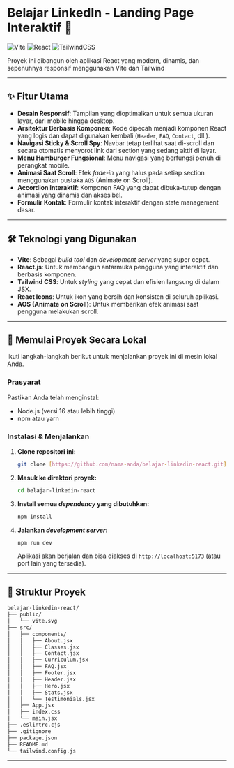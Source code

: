 # Belajar LinkedIn - Landing Page Interaktif 🚀

![Vite](https://img.shields.io/badge/vite-%23646CFF.svg?style=for-the-badge&logo=vite&logoColor=white) ![React](https://img.shields.io/badge/react-%2320232a.svg?style=for-the-badge&logo=react&logoColor=%2361DAFB) ![TailwindCSS](https://img.shields.io/badge/tailwindcss-%2338B2AC.svg?style=for-the-badge&logo=tailwind-css&logoColor=white)

Proyek ini dibangun oleh aplikasi React yang modern, dinamis, dan sepenuhnya responsif menggunakan Vite dan Tailwind

---

## ✨ Fitur Utama

-   **Desain Responsif**: Tampilan yang dioptimalkan untuk semua ukuran layar, dari mobile hingga desktop.
-   **Arsitektur Berbasis Komponen**: Kode dipecah menjadi komponen React yang logis dan dapat digunakan kembali (`Header`, `FAQ`, `Contact`, dll.).
-   **Navigasi Sticky & Scroll Spy**: Navbar tetap terlihat saat di-scroll dan secara otomatis menyorot link dari section yang sedang aktif di layar.
-   **Menu Hamburger Fungsional**: Menu navigasi yang berfungsi penuh di perangkat mobile.
-   **Animasi Saat Scroll**: Efek *fade-in* yang halus pada setiap section menggunakan pustaka `AOS` (Animate on Scroll).
-   **Accordion Interaktif**: Komponen FAQ yang dapat dibuka-tutup dengan animasi yang dinamis dan aksesibel.
-   **Formulir Kontak**: Formulir kontak interaktif dengan state management dasar.

---

## 🛠️ Teknologi yang Digunakan

-   **Vite**: Sebagai *build tool* dan *development server* yang super cepat.
-   **React.js**: Untuk membangun antarmuka pengguna yang interaktif dan berbasis komponen.
-   **Tailwind CSS**: Untuk *styling* yang cepat dan efisien langsung di dalam JSX.
-   **React Icons**: Untuk ikon yang bersih dan konsisten di seluruh aplikasi.
-   **AOS (Animate on Scroll)**: Untuk memberikan efek animasi saat pengguna melakukan scroll.

---

## 🚀 Memulai Proyek Secara Lokal

Ikuti langkah-langkah berikut untuk menjalankan proyek ini di mesin lokal Anda.

### Prasyarat

Pastikan Anda telah menginstal:
-   Node.js (versi 16 atau lebih tinggi)
-   npm atau yarn

### Instalasi & Menjalankan

1.  **Clone repositori ini:**
    ```bash
    git clone [https://github.com/nama-anda/belajar-linkedin-react.git](https://github.com/nama-anda/belajar-linkedin-react.git)
    ```

2.  **Masuk ke direktori proyek:**
    ```bash
    cd belajar-linkedin-react
    ```

3.  **Install semua *dependency* yang dibutuhkan:**
    ```bash
    npm install
    ```

4.  **Jalankan *development server*:**
    ```bash
    npm run dev
    ```
    Aplikasi akan berjalan dan bisa diakses di `http://localhost:5173` (atau port lain yang tersedia).

---

## 📁 Struktur Proyek
```bash
belajar-linkedin-react/
├── public/
│   └── vite.svg
├── src/
│   ├── components/
│   │   ├── About.jsx
│   │   ├── Classes.jsx
│   │   ├── Contact.jsx
│   │   ├── Curriculum.jsx
│   │   ├── FAQ.jsx
│   │   ├── Footer.jsx
│   │   ├── Header.jsx
│   │   ├── Hero.jsx
│   │   ├── Stats.jsx
│   │   └── Testimonials.jsx
│   ├── App.jsx
│   ├── index.css
│   └── main.jsx
├── .eslintrc.cjs
├── .gitignore
├── package.json
├── README.md
└── tailwind.config.js
```

---
